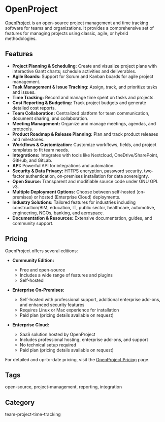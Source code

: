 # OpenProject

[OpenProject](https://www.openproject.org/) is an open-source project management and time tracking software for teams and organizations. It provides a comprehensive set of features for managing projects using classic, agile, or hybrid methodologies.

## Features
- **Project Planning & Scheduling:** Create and visualize project plans with interactive Gantt charts; schedule activities and deliverables.
- **Agile Boards:** Support for Scrum and Kanban boards for agile project management.
- **Task Management & Issue Tracking:** Assign, track, and prioritize tasks and issues.
- **Time Tracking:** Record and manage time spent on tasks and projects.
- **Cost Reporting & Budgeting:** Track project budgets and generate detailed cost reports.
- **Team Collaboration:** Centralized platform for team communication, document sharing, and collaboration.
- **Meeting Management:** Organize and manage meetings, agendas, and protocols.
- **Product Roadmap & Release Planning:** Plan and track product releases and milestones.
- **Workflows & Customization:** Customize workflows, fields, and project templates to fit team needs.
- **Integrations:** Integrates with tools like Nextcloud, OneDrive/SharePoint, GitHub, and GitLab.
- **API:** Powerful API for integrations and automation.
- **Security & Data Privacy:** HTTPS encryption, password security, two-factor authentication, on-premises installation for data sovereignty.
- **Open Source:** Transparent and modifiable source code under GNU GPL v3.
- **Multiple Deployment Options:** Choose between self-hosted (on-premises) or hosted (Enterprise Cloud) deployments.
- **Industry Solutions:** Tailored features for industries including construction/BIM, education, IT, public sector, healthcare, automotive, engineering, NGOs, banking, and aerospace.
- **Documentation & Resources:** Extensive documentation, guides, and community support.

## Pricing
OpenProject offers several editions:

- **Community Edition:**
  - Free and open-source
  - Includes a wide range of features and plugins
  - Self-hosted

- **Enterprise On-Premises:**
  - Self-hosted with professional support, additional enterprise add-ons, and enhanced security features
  - Requires Linux or Mac experience for installation
  - Paid plan (pricing details available on request)

- **Enterprise Cloud:**
  - SaaS solution hosted by OpenProject
  - Includes professional hosting, enterprise add-ons, and support
  - No technical setup required
  - Paid plan (pricing details available on request)

For detailed and up-to-date pricing, visit the [OpenProject Pricing](https://www.openproject.org/pricing/) page.

## Tags
open-source, project-management, reporting, integration

## Category
team-project-time-tracking